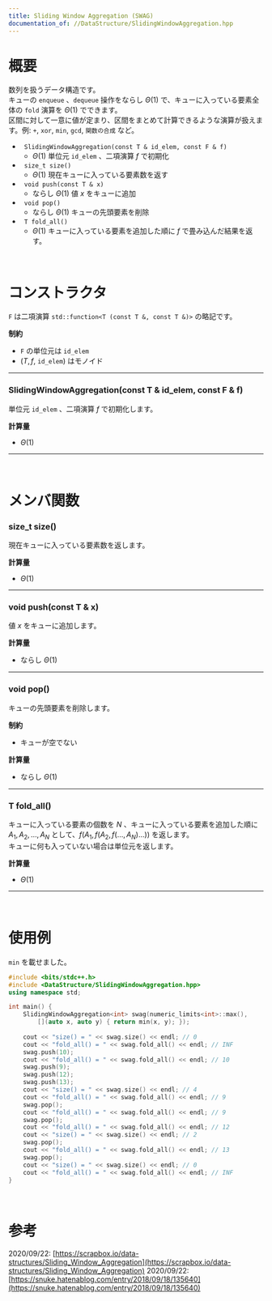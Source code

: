 ```yaml
---
title: Sliding Window Aggregation (SWAG)
documentation_of: //DataStructure/SlidingWindowAggregation.hpp
---
```


# 概要

数列を扱うデータ構造です。  
キューの `enqueue` 、`dequeue` 操作をならし $\Theta(1)$ で、キューに入っている要素全体の `fold` 演算を $\Theta(1)$ でできます。  
区間に対して一意に値が定まり、区間をまとめて計算できるような演算が扱えます。例: `+`, `xor`, `min`, `gcd`, `関数の合成` など。  

- ` SlidingWindowAggregation(const T & id_elem, const F & f)`
	- $\Theta(1)$ 単位元 `id_elem` 、二項演算 $f$ で初期化
- ` size_t size()`
	- $\Theta(1)$ 現在キューに入っている要素数を返す
- ` void push(const T & x)`
	- ならし $\Theta(1)$ 値 $x$ をキューに追加
- ` void pop()`
	- ならし $\Theta(1)$ キューの先頭要素を削除
- ` T fold_all()`
	- $\Theta(1)$ キューに入っている要素を追加した順に $f$ で畳み込んだ結果を返す。

<br>

# コンストラクタ

`F` は二項演算 `std::function<T (const T &, const T &)>` の略記です。  

**制約**

- `F` の単位元は `id_elem`
- $(T, f,$ `id_elem`$)$ はモノイド

---

### SlidingWindowAggregation(const T & id_elem, const F & f)

単位元 `id_elem` 、二項演算 $f$ で初期化します。  

**計算量**

- $\Theta(1)$

---

<br>

# メンバ関数

### size_t size()

現在キューに入っている要素数を返します。  

**計算量**

- $\Theta(1)$

---

### void push(const T & x)

値 $x$ をキューに追加します。  

**計算量**

- ならし $\Theta(1)$

---

### void pop()

キューの先頭要素を削除します。

**制約**

- キューが空でない

**計算量**

- ならし $\Theta(1)$

---

### T fold_all()

キューに入っている要素の個数を $N$ 、キューに入っている要素を追加した順に $A_1, A_2, \ldots, A_N$ として、$f(A_1, f(A_2, f(\ldots, A_N)\ldots))$ を返します。  
キューに何も入っていない場合は単位元を返します。  

**計算量**

- $\Theta(1)$

---

<br>

# 使用例

`min` を載せました。  

```cpp
#include <bits/stdc++.h>
#include <DataStructure/SlidingWindowAggregation.hpp>
using namespace std;

int main() {
	SlidingWindowAggregation<int> swag(numeric_limits<int>::max(),
		[](auto x, auto y) { return min(x, y); });
	
	cout << "size() = " << swag.size() << endl; // 0
	cout << "fold_all() = " << swag.fold_all() << endl; // INF
	swag.push(10);
	cout << "fold_all() = " << swag.fold_all() << endl; // 10
	swag.push(9);
	swag.push(12);
	swag.push(13);
	cout << "size() = " << swag.size() << endl; // 4
	cout << "fold_all() = " << swag.fold_all() << endl; // 9
	swag.pop();
	cout << "fold_all() = " << swag.fold_all() << endl; // 9
	swag.pop();
	cout << "fold_all() = " << swag.fold_all() << endl; // 12
	cout << "size() = " << swag.size() << endl; // 2
	swag.pop();
	cout << "fold_all() = " << swag.fold_all() << endl; // 13
	swag.pop();
	cout << "size() = " << swag.size() << endl; // 0
	cout << "fold_all() = " << swag.fold_all() << endl; // INF
}
```

<br>

# 参考
2020/09/22: [https://scrapbox.io/data-structures/Sliding_Window_Aggregation](https://scrapbox.io/data-structures/Sliding_Window_Aggregation)
2020/09/22: [https://snuke.hatenablog.com/entry/2018/09/18/135640](https://snuke.hatenablog.com/entry/2018/09/18/135640)

<br>
